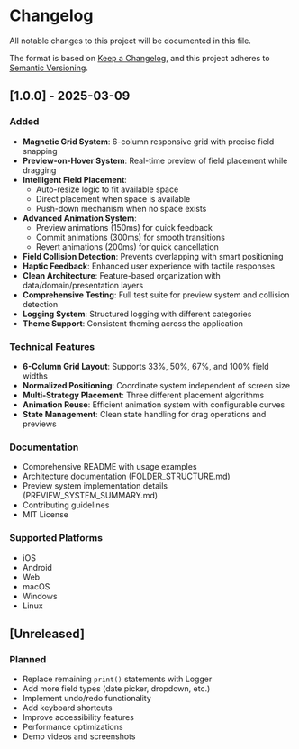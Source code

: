 # Changelog

All notable changes to this project will be documented in this file.

The format is based on [Keep a Changelog](https://keepachangelog.com/en/1.0.0/),
and this project adheres to [Semantic Versioning](https://semver.org/spec/v2.0.0.html).

## [1.0.0] - 2025-03-09

### Added
- **Magnetic Grid System**: 6-column responsive grid with precise field snapping
- **Preview-on-Hover System**: Real-time preview of field placement while dragging
- **Intelligent Field Placement**: 
  - Auto-resize logic to fit available space
  - Direct placement when space is available
  - Push-down mechanism when no space exists
- **Advanced Animation System**:
  - Preview animations (150ms) for quick feedback
  - Commit animations (300ms) for smooth transitions
  - Revert animations (200ms) for quick cancellation
- **Field Collision Detection**: Prevents overlapping with smart positioning
- **Haptic Feedback**: Enhanced user experience with tactile responses
- **Clean Architecture**: Feature-based organization with data/domain/presentation layers
- **Comprehensive Testing**: Full test suite for preview system and collision detection
- **Logging System**: Structured logging with different categories
- **Theme Support**: Consistent theming across the application

### Technical Features
- **6-Column Grid Layout**: Supports 33%, 50%, 67%, and 100% field widths
- **Normalized Positioning**: Coordinate system independent of screen size
- **Multi-Strategy Placement**: Three different placement algorithms
- **Animation Reuse**: Efficient animation system with configurable curves
- **State Management**: Clean state handling for drag operations and previews

### Documentation
- Comprehensive README with usage examples
- Architecture documentation (FOLDER_STRUCTURE.md)
- Preview system implementation details (PREVIEW_SYSTEM_SUMMARY.md)
- Contributing guidelines
- MIT License

### Supported Platforms
- iOS
- Android
- Web
- macOS
- Windows
- Linux

## [Unreleased]

### Planned
- Replace remaining `print()` statements with Logger
- Add more field types (date picker, dropdown, etc.)
- Implement undo/redo functionality
- Add keyboard shortcuts
- Improve accessibility features
- Performance optimizations
- Demo videos and screenshots